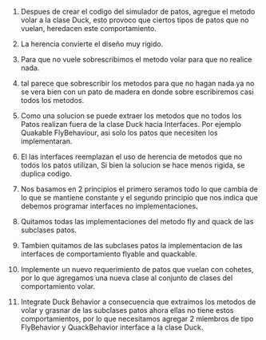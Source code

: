 1. Despues de crear el codigo del simulador de patos, agregue el metodo 
volar a la clase Duck, esto provoco que ciertos tipos de patos que 
no vuelan, heredacen este comportamiento.
   
2. La herencia convierte el diseño muy rigido.
   
3. Para que no vuele sobrescribimos el metodo volar para que no realice nada.
   
4. tal parece que sobrescribir los metodos para que no hagan nada 
   ya no se vera bien con un pato de madera en donde sobre escribiremos 
   casi todos los metodos.
    
5. Como una solucion se puede extraer los metodos que no todos
   los Patos realizan fuera de la clase Duck hacia Interfaces. 
   Por ejemplo Quakable FlyBehaviour, asi solo los patos que necesiten 
   los implementaran.
   
6. El las interfaces reemplazan el uso de herencia de metodos que no todos 
los patos utilizan, Si bien la solucion se hace menos rigida, se duplica codigo.
   
7. Nos basamos en 2 principios el primero seramos todo lo que cambia 
   de lo que se mantiene constante y el segundo principio que nos indica
   que debemos programar interfaces no implementaciones.
8. Quitamos todas las implementaciones del metodo fly and quack de las 
subclases patos.
   
9. Tambien quitamos de las subclases patos la implementacion de las interfaces
de comportamiento flyable and quackable.
   
10. Implemente un nuevo requerimiento de patos que vuelan con cohetes, 
    por lo que agregamos una nueva clase al conjunto de clases 
    del comportamiento volar.
    
11. Integrate Duck Behavior a consecuencia que extraimos los metodos de
volar y grasnar de las subclases patos ahora ellas no tiene estos 
    comportamientos, por lo que necesitamos agregar 2 miembros de tipo 
    FlyBehavior y QuackBehavior interface a la clase Duck.
    



   